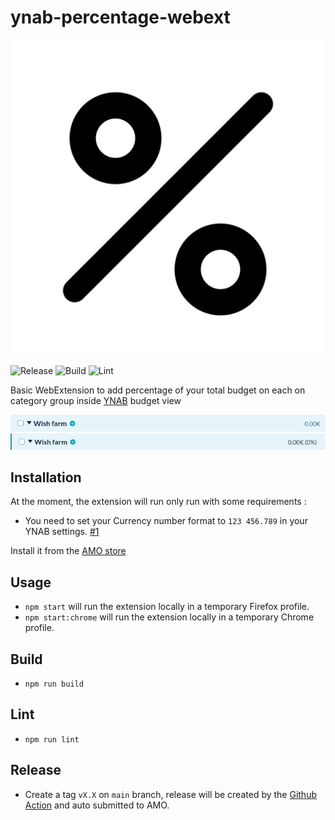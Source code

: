 # ynab-percentage-webext

![Icon](.github/img/ext-icon.png "Icon")

![Release](https://github.com/sylvainmetayer/ynab-percentage-webext/workflows/Release/badge.svg)
![Build](https://github.com/sylvainmetayer/ynab-percentage-webext/workflows/Build/badge.svg?branch=main)
![Lint](https://github.com/sylvainmetayer/ynab-percentage-webext/workflows/Lint/badge.svg)

Basic WebExtension to add percentage of your total budget on each on category group inside [YNAB](https://youneedabudget.com/) budget view

![Before](.github/img/before.png "Before")
![After](.github/img/after.png "After")

## Installation

At the moment, the extension will run only run with some requirements :

- You need to set your Currency number format to `123 456.789` in your YNAB settings. [#1](/../../issues/1)

Install it from the [AMO store](https://addons.mozilla.org/fr/firefox/addon/ynab-percentage-view/)

## Usage

- `npm start` will run the extension locally in a temporary Firefox profile.
- `npm start:chrome` will run the extension locally in a temporary Chrome profile.

## Build

- `npm run build`

## Lint

- `npm run lint`

## Release

- Create a tag `vX.X` on `main` branch, release will be created by the [Github Action](.github/workflows/release.yml) and auto submitted to AMO.
